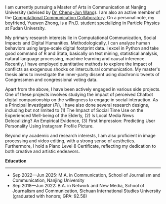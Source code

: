I am currently pursuing a Master of Arts in Communication at Nanjing University (advised by [Dr. Cheng-Jun Wang](https://chengjun.github.io/)). I am also an active member of the [Computational Communication Collaboratory](https://computational-communication.com/). On a personal note, my boyfriend, Yuewen Zhong, is a Ph.D. student specializing in Particle Physics at Fudan University.

My primary research interests lie in Computational Communication, Social Impacts and Digital Humanities. Methodologically, I can analyze human behaviors using large-scale digital footprint data. I excel in Python and take good command of R and Stata, basically on text mining, statistical analysis, natural language processing, machine learning and causal inference. Recently, I have employed quantitative methods to explore the impact of conflicts as exogenous shocks on intercultural communication. My master's thesis aims to investigate the inner-party dissent using diachronic tweets of Congressmen and congressional voting data.

Apart from the above, I have been actively engaged in various side projects. One of these projects involves studying the impact of perceived Chatbot digital companionship on the willingness to engage in social interaction. As a Principal Investigator (_PI_), I have also done several research designs, including but not limited to (1) The Impact of Social Time Use on the Experienced Well-being of the Elderly, (2) Is Local Media News Delocalizing? An Empirical Evidence, (3) First Impression: Predicting User Personality Using Instagram Profile Picture.

Beyond my academic and research interests, I am also proficient in image processing and video editing, with a strong sense of aesthetics. Furthermore, I hold a Piano Level 8 Certificate, reflecting my dedication to both creative and artistic endeavors.

**Education**

------
- Sep 2022—Jun 2025: M.A. in Communication, School of Journalism and Communication, Nanjing University
- Sep 2018—Jun 2022: B.A. in Network and New Media, School of Journalism and Communication, Sichuan International Studies University (graduated with honors; GPA: 92.58)
